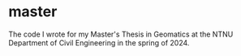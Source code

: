 # master
The code I wrote for my Master's Thesis in Geomatics at the NTNU Department of Civil Engineering in the spring of 2024.
